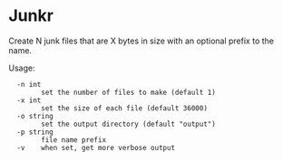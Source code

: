 # Junkr

Create N junk files that are X bytes in size with an optional prefix to the name.

Usage:
```
  -n int
        set the number of files to make (default 1)
  -x int
        set the size of each file (default 36000)
  -o string
        set the output directory (default "output")
  -p string
        file name prefix
  -v    when set, get more verbose output
```
